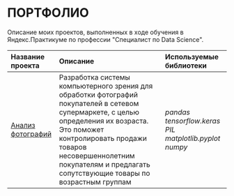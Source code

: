 # ПОРТФОЛИО

Описание моих проектов, выполненных в ходе обучения в Яндекс.Практикуме по профессии "Специалист по Data Science".

| Название проекта | Описание | Используемые библиотеки |
| :-------------------- | :--------------------- |:---------------------------|
| [Анализ фотографий](foto_analys) | Разработка системы компьютерного зрения для обработки фотографий покупателей в сетевом супермаркете, с целью определения их возраста. Это поможет контролировать продажи товаров несовершеннолетним покупателям и предлагать сопутствующие товары по возрастным группам | *pandas tensorflow.keras PIL matplotlib.pyplot numpy*|